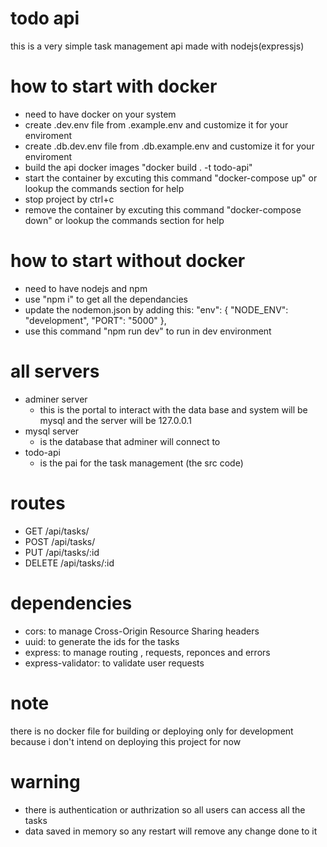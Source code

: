 # todo api

this is a very simple task management api made with nodejs(expressjs)

# how to start with docker

- need to have docker on your system
- create .dev.env file from .example.env and customize it for your enviroment
- create .db.dev.env file from .db.example.env and customize it for your enviroment
- build the api docker images "docker build . -t todo-api"
- start the container by excuting this command "docker-compose up" or lookup the commands section for help
- stop project by ctrl+c
- remove the container by excuting this command "docker-compose down" or lookup the commands section for help

# how to start without docker

- need to have nodejs and npm
- use "npm i" to get all the dependancies
- update the nodemon.json by adding this:
  "env": {
  "NODE_ENV": "development",
  "PORT": "5000"
  },
- use this command "npm run dev" to run in dev environment

# all servers
  - adminer server
    - this is the portal to interact with the data base and system will be mysql and the server will be 127.0.0.1
  - mysql server
    - is the database that adminer will connect to
  - todo-api
    - is the pai for the task management (the src code)
# routes

- GET /api/tasks/
- POST /api/tasks/
- PUT /api/tasks/:id
- DELETE /api/tasks/:id

# dependencies

- cors: to manage Cross-Origin Resource Sharing headers
- uuid: to generate the ids for the tasks
- express: to manage routing , requests, reponces and errors
- express-validator: to validate user requests

# note

<p>
there is no docker file for building or deploying only for development
because i don't intend on deploying this project for now
</p>

# warning

- there is authentication or authrization so all users can access all the tasks
- data saved in memory so any restart will remove any change done to it

